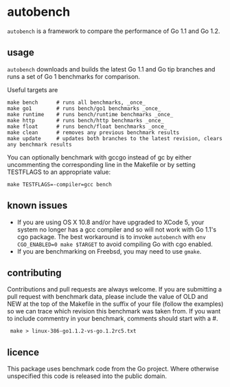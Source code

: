 autobench
=========

`autobench` is a framework to compare the performance of Go 1.1 and Go 1.2.

usage
-----

`autobench` downloads and builds the latest Go 1.1 and Go tip branches and runs a set of Go 1 benchmarks for comparison.

Useful targets are
	
    make bench		# runs all benchmarks, _once_
    make go1 		# runs bench/go1 benchmarks _once_
    make runtime 	# runs bench/runtime benchmarks _once_
    make http	 	# runs bench/http benchmarks _once_
    make float	 	# runs bench/float benchmarks _once_
    make clean 		# removes any previous benchmark results
    make update		# updates both branches to the latest revision, clears any benchmark results

You can optionally benchmark with gccgo instead of gc by either uncommenting the corresponding line in the Makefile or by setting TESTFLAGS to an appropriate value:

    make TESTFLAGS=-compiler=gcc bench

known issues
------------

 * If you are using OS X 10.8 and/or have upgraded to XCode 5, your system no longer has a gcc compiler and so will not work with Go 1.1's cgo package. The best workaround is to invoke `autobench` with `env CGO_ENABLED=0 make $TARGET` to avoid compiling Go with cgo enabled.
 * If you are benchmarking on Freebsd, you may need to use `gmake`.

contributing
------------

Contributions and pull requests are always welcome. If you are submitting a pull request with benchmark data, please include the value of OLD and NEW at the top of the Makefile in the suffix of your file (follow the examples) so we can trace which revision this benchmark was taken from. If you want to include commentry in your benchmark, comments should start with a #.

     make > linux-386-go1.1.2-vs-go.1.2rc5.txt

licence
-------

This package uses benchmark code from the Go project. Where otherwise unspecified this code is released into the public domain.
